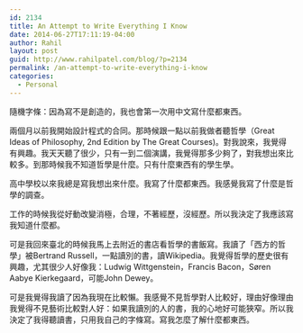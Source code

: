```yaml
---
id: 2134
title: An Attempt to Write Everything I Know
date: 2014-06-27T17:11:19-04:00
author: Rahil
layout: post
guid: http://www.rahilpatel.com/blog/?p=2134
permalink: /an-attempt-to-write-everything-i-know
categories:
  - Personal
---
```

隨機字條：因為寫不是創造的，我也會第一次用中文寫什麼都東西。

兩個月以前我開始設計程式的合同。那時候跟一點以前我做者聽哲學（Great Ideas of Philosophy, 2nd Edition by The Great Courses)。對我說來，我覺得有興趣。我天天聽了很少，只有一到二個演講，我覺得那多少夠了，對我想出來比較多。到那時候我不知道哲學是什麼。只有什麼東西有的學生學。

高中學校以來我總是寫我想出來什麼。我寫了什麼都東西。我感覺我寫了什麼是哲學的調查。

工作的時候我從好動改變消極，合理，不著經歷，沒經歷。所以我決定了我應該寫我知道什麼都。

可是我回來臺北的時候我馬上去附近的書店看哲學的書飯寫。我讀了「西方的哲學」被Bertrand Russell，一點讀別的書，讀Wikipedia。我覺得哲學的歷史很有興趣，尤其很少人好像我：Ludwig Wittgenstein，Francis Bacon，Søren Aabye Kierkegaard，可能John Dewey。

可是我覺得我讀了因為我現在比較懶。我感覺不見哲學對人比較好，理由好像理由我覺得不見藝術比較對人好：如果我讀別的人的書，我的心地好可能狹窄。所以我決定了我得聽讀書，只用我自己的字條寫。寫我怎麼了解什麼都東西。